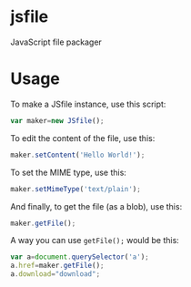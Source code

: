 # jsfile
JavaScript file packager
# Usage
To make a  JSfile instance, use this script:

```javascript
var maker=new JSfile();
```

To edit the content of the file, use this:
```javascript
maker.setContent('Hello World!');
```

To set the MIME type, use this:

```javascript
maker.setMimeType('text/plain');
```

And finally, to get the file (as a blob), use this:

```javascript 
maker.getFile();
```

A way you can use ```getFile();``` would be this:

```javascript
var a=document.querySelector('a');
a.href=maker.getFile();
a.download="download";
```
